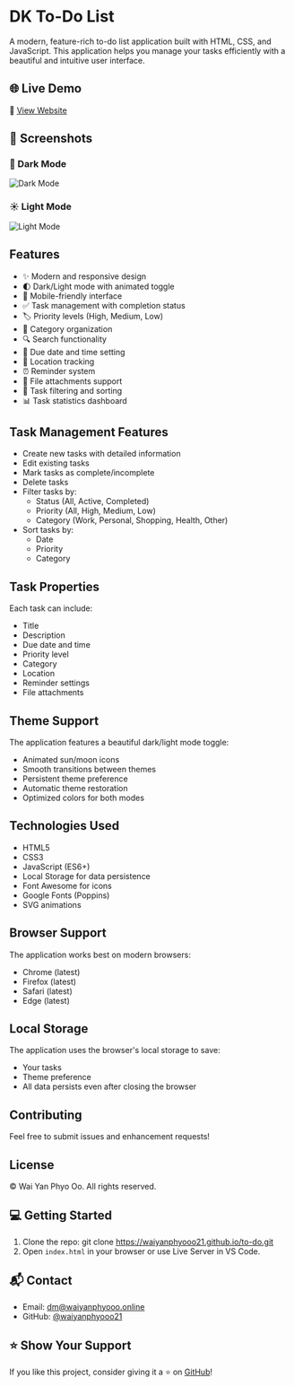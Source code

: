# DK To-Do List

A modern, feature-rich to-do list application built with HTML, CSS, and JavaScript. This application helps you manage your tasks efficiently with a beautiful and intuitive user interface.

## 🌐 Live Demo

🔗 [View Website](https://waiyanphyooo21.github.io/to-do/)

## 📸 Screenshots

### 🌙 Dark Mode  
![Dark Mode](screenshoots/preview_dark.png)

### ☀️ Light Mode  
![Light Mode](screenshoots/preview_light.png)

## Features

- ✨ Modern and responsive design
- 🌓 Dark/Light mode with animated toggle
- 📱 Mobile-friendly interface
- ✅ Task management with completion status
- 🏷️ Priority levels (High, Medium, Low)
- 📂 Category organization
- 🔍 Search functionality
- 📅 Due date and time setting
- 📍 Location tracking
- ⏰ Reminder system
- 📎 File attachments support
- 🔄 Task filtering and sorting
- 📊 Task statistics dashboard

## Task Management Features

- Create new tasks with detailed information
- Edit existing tasks
- Mark tasks as complete/incomplete
- Delete tasks
- Filter tasks by:
  - Status (All, Active, Completed)
  - Priority (All, High, Medium, Low)
  - Category (Work, Personal, Shopping, Health, Other)
- Sort tasks by:
  - Date
  - Priority
  - Category

## Task Properties

Each task can include:
- Title
- Description
- Due date and time
- Priority level
- Category
- Location
- Reminder settings
- File attachments

## Theme Support

The application features a beautiful dark/light mode toggle:
- Animated sun/moon icons
- Smooth transitions between themes
- Persistent theme preference
- Automatic theme restoration
- Optimized colors for both modes

## Technologies Used

- HTML5
- CSS3
- JavaScript (ES6+)
- Local Storage for data persistence
- Font Awesome for icons
- Google Fonts (Poppins)
- SVG animations

## Browser Support

The application works best on modern browsers:
- Chrome (latest)
- Firefox (latest)
- Safari (latest)
- Edge (latest)

## Local Storage

The application uses the browser's local storage to save:
- Your tasks
- Theme preference
- All data persists even after closing the browser

## Contributing

Feel free to submit issues and enhancement requests!

## License

© Wai Yan Phyo Oo. All rights reserved. 

## 💻 Getting Started

1. Clone the repo:
git clone https://waiyanphyooo21.github.io/to-do.git
2. Open `index.html` in your browser or use Live Server in VS Code.

## 📬 Contact

- Email: dm@waiyanphyooo.online
- GitHub: [@waiyanphyooo21](https://github.com/waiyanphyooo21)

## ⭐️ Show Your Support

If you like this project, consider giving it a ⭐️ on [GitHub](https://waiyanphyooo21.github.io/to-do/)!
